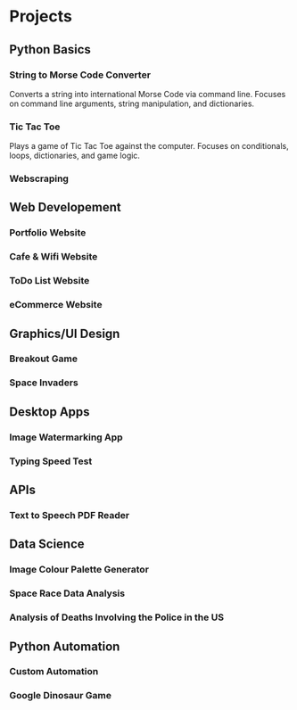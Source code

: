 # Projects

## Python Basics

### String to Morse Code Converter

Converts a string into international Morse Code via command line. Focuses on command line arguments, string manipulation, and dictionaries.

### Tic Tac Toe

Plays a game of Tic Tac Toe against the computer. Focuses on conditionals, loops, dictionaries, and game logic.

### Webscraping

## Web Developement

### Portfolio Website

### Cafe & Wifi Website

### ToDo List Website
### eCommerce Website

## Graphics/UI Design

### Breakout Game
### Space Invaders

## Desktop Apps
### Image Watermarking App
### Typing Speed Test

## APIs
### Text to Speech PDF Reader

## Data Science
### Image Colour Palette Generator
### Space Race Data Analysis
### Analysis of Deaths Involving the Police in the US

## Python Automation
### Custom Automation
### Google Dinosaur Game